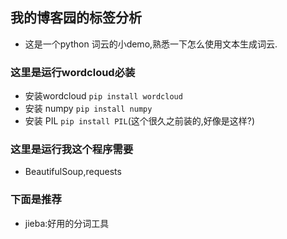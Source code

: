 ## 我的博客园的标签分析

- 这是一个python 词云的小demo,熟悉一下怎么使用文本生成词云.

### 这里是运行wordcloud必装
- 安装wordcloud `pip install wordcloud`
- 安装 numpy `pip install numpy`
- 安装 PIL `pip install PIL`(这个很久之前装的,好像是这样?)

### 这里是运行我这个程序需要
- BeautifulSoup,requests

### 下面是推荐
- jieba:好用的分词工具

